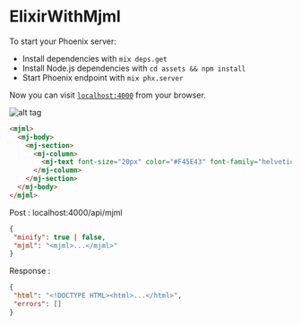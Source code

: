 # ElixirWithMjml

To start your Phoenix server:

  * Install dependencies with `mix deps.get`
  * Install Node.js dependencies with `cd assets && npm install`
  * Start Phoenix endpoint with `mix phx.server`

Now you can visit [`localhost:4000`](http://localhost:4000) from your browser.

![alt tag](http://lukascivil.com.br/githubimages/elixir_with_mjml/diagram.png)

```html
<mjml>
  <mj-body>
    <mj-section>
      <mj-column>
        <mj-text font-size="20px" color="#F45E43" font-family="helvetica">Elixir with mjml</mj-text>
      </mj-column>
    </mj-section>
  </mj-body>
</mjml>
```

Post : localhost:4000/api/mjml
```json
{
 "minify": true | false,
 "mjml": "<mjml>...</mjml>"
}
```

Response :
```json
{
 "html": "<!DOCTYPE HTML><html>...</html>",
 "errors": []
}
```

